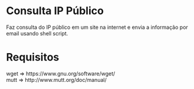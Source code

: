 # Consulta IP Público
Faz consulta do IP público em um site na internet e envia a informação por email usando shell script.

# Requisitos
<p>wget => https://www.gnu.org/software/wget/ <br />
mutt => http://www.mutt.org/doc/manual/</p>

